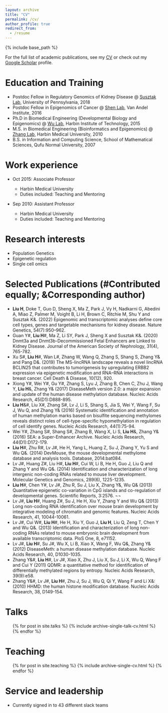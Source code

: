```yaml
---
layout: archive
title: "CV"
permalink: /cv/
author_profile: true
redirect_from:
  - /resume
---
```


{% include base_path %}

For the full list of academic publications, see my [CV](files/Curriculum_Vitae_HongboLIU.pdf) or check out my [Google Scholar](https://scholar.google.com/citations?hl=en&user=sM-dRkIAAAAJ&view_op=list_works&sortby=pubdate) profile.

Education and Training
======
* Postdoc Fellow in Regulatory Genomics of Kidney Disease @ [Susztak Lab](https://www.med.upenn.edu/susztaklab/), University of Pennsylvania, 2018
* Postdoc Fellow in Epigenomics of Cancer @ [Shen Lab](https://shenlab.vai.org/), Van Andel Institute, 2016
* Ph.D in Biomedical Engineering (Developmental Biology and Epigenomics) @ [Wu Lab](http://life.hit.edu.cn/2021/0820/c6171a259101/page.htm), Harbin Institute of Technology, 2015
* M.S. in Biomedical Engineering (Bioinformatics and Epigenomics) @ [Zhang Lab](http://life.hit.edu.cn/2021/0820/c6171a259107/page.htm), Harbin Medical University, 2010
* B.S. in Information and Computing Science, School of Mathematical Sciences, Qufu Normal University, 2007

Work experience
======
* Oct 2015: Associate Professor
  * Harbin Medical University
  * Duties included: Teaching and Mentoring

* Sep 2010: Assistant Professor
  * Harbin Medical University
  * Duties included: Teaching and Mentoring
  
Research interests
======
* Population Genetics
* Epigenetic regulation
* Single cell omics

Selected Publications (#Contributed equally; &Corresponding author)
======
* **Liu H**, Doke T, Guo D, Sheng X, Ma Z, Park J, Vy H, Nadkarni G, Abedini A, Miao Z, Palmer M, Voight B, Li H, Brown C, Ritchie M, Shu Y and Susztak K&. (2022) Epigenomic and transcriptomic analyses define core cell types, genes and targetable mechanisms for kidney disease. Nature Genetics, 54(7):950–962.
* Guan Y#, **Liu H**#, Ma Z, Li SY, Park J, Sheng X and Susztak K&. (2020) Dnmt3a and Dnmt3b-Decommissioned Fetal Enhancers are Linked to Kidney Disease. Journal of the American Society of Nephrology, 31(4), 765-782. 
* Xu S#, **Liu H**#, Wan L#, Zhang W, Wang Q, Zhang S, Shang S, Zhang Y& and Pang D&. (2019) The MS-lincRNA landscape reveals a novel lincRNA BCLIN25 that contributes to tumorigenesis by upregulating ERBB2 expression via epigenetic modification and RNA–RNA interactions in breast cancer. Cell Death & Disease, 10(12), 920.
* Xiong Y#, Wei Y#, Gu Y#, Zhang S, Lyu J, Zhang B, Chen C, Zhu J, Wang Y, **Liu H**&, Zhang Y& (2017) DiseaseMeth version 2.0: a major expansion and update of the human disease methylation database. Nucleic Acids Research, 45(D1):D888-895. 
* **Liu H**&#, Liu X#, Zhang S#, Lv J, Li S, Shang S, Jia S, Wei Y, Wang F, Su J, Wu Q, and Zhang Y& (2016) Systematic identification and annotation of human methylation marks based on bisulfite sequencing methylomes reveals distinct roles of cell-type-specific hypomethylation in regulation of cell identify genes. Nucleic Acids Research, 44(1):75-94.
* Wei Y#, Zhang S#, Shang S#, Zhang B, Wang X, Li S, **Liu H**&, Zhang Y& (2016) SEA: a Super-Enhancer Archive. Nucleic Acids Research, 44(D1):D172-179. 
* **Liu H**#, Zhu R#, Lv J#, He H, Yang L, Huang Z, Su J, Zhang Y, Yu S and Wu Q&. (2014) DevMouse, the mouse developmental methylome database and analysis tools. Database, 2014:bat084. 
* Lv J#, Huang Z#, Liu H#, **Liu H**#, Cui W, Li B, He H, Guo J, Liu Q and Zhang Y and Wu Q&. (2014) Identification and characterization of long intergenic non-coding RNAs related to mouse liver development. Molecular Genetics and Genomics, 289(6), 1225-1235. 
* **Liu H**#, Chen Y#, Lv J#, Zhu R, Su J, Liu X, Zhang Y&, Wu Q& (2013) Quantitative epigenetic co-variation in CpG islands and co-regulation of developmental genes. Scientific Reports, 3:2576. ¬¬
* Lv J#, **Liu H**#, Huang Z#, Su J, He H, Xiu Y, Zhang Y and Wu Q& (2013) Long non-coding RNA identification over mouse brain development by integrative modeling of chromatin and genomic features. Nucleic Acids Research, 41, 10044-10061. 
* Lv J#, Cui W#, **Liu H**#, He H, Xiu Y, Guo J, **Liu H**, Liu Q, Zeng T, Chen Y and Wu Q&. (2013) Identification and characterization of long non-coding RNAs related to mouse embryonic brain development from available transcriptomic data. PloS One, 8, e71152.
* Lv J#, **Liu H**#, Su J#, Wu X, Li B, Xiao X, Wang F, Wu Q&, Zhang Y& (2012) DiseaseMeth: a human disease methylation database. Nucleic Acids Research, 40, D1030-1035. 
* Zhang Y&#, **Liu H**#, Lv J#, Xiao X, Zhu J, Liu X, Su J, Li X, Wu Q, Wang F and Cui Y (2011) QDMR: a quantitative method for identification of differentially methylated regions by entropy. Nucleic Acids Research, 39(9):e58.
* Zhang Y&#, Lv J#, **Liu H**#, Zhu J, Su J, Wu Q, Qi Y, Wang F and Li X&: (2010) HHMD: the human histone modification database. Nucleic Acids Research, 38, D149-154.
  
Talks
======
  <ul>{% for post in site.talks %}
    {% include archive-single-talk-cv.html %}
  {% endfor %}</ul>
  
Teaching
======
  <ul>{% for post in site.teaching %}
    {% include archive-single-cv.html %}
  {% endfor %}</ul>
  
Service and leadership
======
* Currently signed in to 43 different slack teams
